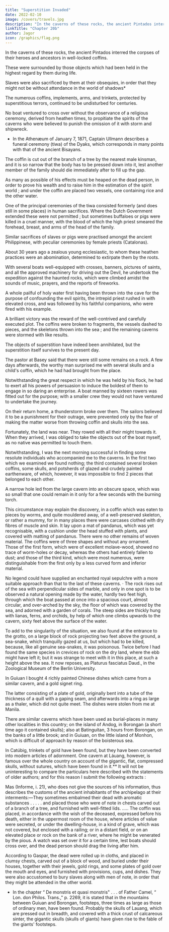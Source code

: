 ```yaml
---
title: "Superstition Invaded"
date: 2022-02-10
image: /covers/travels.jpg
description: "In the caverns of these rocks, the ancient Pintados interred the corpses of their heroes and ancestors in well-locked coffins."
linkTitle: "Chapter 20b"
author: Jagor
icon: /graphics/flag.png
---
```




<!-- Rocks in the Sea near Nipa-Nipa.  -->

In the caverns of these rocks, the ancient Pintados interred the corpses of their heroes and ancestors in well-locked coffins. 

These were surrounded by those objects which had been held in the highest regard by them during life. 

Slaves were also sacrificed by them at their obsequies, in order that they might not be without attendance in the world of shadows*

The numerous coffins, implements, arms, and trinkets, protected by superstitious terrors, continued to be undisturbed for centuries. 

No boat ventured to cross over without the observance of a religious ceremony, derived from heathen times, to propitiate the spirits of the caverns who were believed to punish the omission of it with storm and shipwreck.

* In the Athenæum of January 7, 1871, Captain Ullmann describes a funeral ceremony (tiwa) of the Dyaks, which corresponds in many points with that of the ancient Bisayans. 

The coffin is cut out of the branch of a tree by the nearest male kinsman, and it is so narrow that the body has to be pressed down into it, lest another member of the family should die immediately after to fill up the gap. 

As many as possible of his effects must be heaped on the dead person, in order to prove his wealth and to raise him in the estimation of the spirit world ; and under the coffin are placed two vessels, one containing rice and the other water.

One of the principal ceremonies of the tiwa consisted formerly (and does still in some places) in human sacrifices. Where the Dutch Government extended these were not permitted ; but sometimes buffaloes or pigs were killed in a cruel manner, with the blood of which the high priest smeared the forehead, breast, and arms of the head of the family. 

Similar sacrifices of slaves or pigs were practised amongst the ancient Philippinese, with peculiar ceremonies by female priests (Catalonas).

About 30 years ago a zealous young ecclesiastic, to whom these heathen practices were an abomination, determined to extirpate them by the roots. 

With several boats well-equipped with crosses, banners, pictures of saints, and all the approved machinery for driving out the Devil, he undertook the expedition against the haunted rocks, which were climbed amidst the sounds of music, prayers, and the reports of fireworks. 

A whole pailful of holy water first having been thrown into the cave for the purpose of confounding the evil spirits, the intrepid priest rushed in with elevated cross, and was followed by his faithful companions, who were fired with his example. 

A brilliant victory was the reward of the well-contrived and carefully executed plot. The coffins were broken to fragments, the vessels dashed to pieces, and the skeletons thrown into the sea ; and the remaining caverns were stormed with like results. 

The objects of superstition have indeed been annihilated, but the superstition itself survives to the present day.

The pastor at Basey said that there were still some remains on a rock. A few days afterwards, the worthy man surprised me with several skulls and a child's coffin, which he had had brought from the place. 

Notwithstanding the great respect in which he was held by his flock, he had to exert all his powers of persuasion to induce the boldest of them to engage in so daring an enterprise. A boat manned by sixteen rowers was fitted out for the purpose; with a smaller crew they would not have ventured to undertake the journey.

On their return home, a thunderstorm broke over them. The sailors believed it to be a punishment for their outrage, were prevented only by the fear of making the matter worse from throwing coffin and skulls into the sea. 

Fortunately, the land was near. They rowed with all their might towards it. When they arrived, I was obliged to take the objects out of the boat myself, as no native was permitted to touch them.

Notwithstanding, I was the next morning successful in finding some resolute individuals who accompanied me to the caverns. In the first two which we examined we found nothing; the third contained several broken coffins, some skulls, and potsherds of glazed and crudely painted earthenware, of which, however, it was impossible to find 2 pieces that belonged to each other. 

A  narrow hole led from the large cavern into an obscure  space, which was so small  that one could remain in it only for a few seconds with the burning torch. 

This circumstance may  explain the discovery, in a coffin which was eaten to pieces by worms, and quite mouldered away, of a well-preserved skeleton, or rather a mummy, for in many places there were carcases clothed with dry fibres of muscle and skin. It lay upon a mat of pandanus, which was yet recognisable, with a cushion under the head stuffed with plants, and covered with matting of pandanus. There were no other remains of woven material. The coffins were of three shapes and without any ornament. Those of the first form, which were of excellent molave-wood, showed no trace of worm-holes or decay, whereas the others had entirely fallen to dust; and those of the third kind, which were most numerous, were distinguishable from the first only by a less curved form and inferior material.


No legend could have supplied an enchanted royal sepulchre with a more suitable approach than that to the last of these caverns. · The rock rises out of the sea with perpendicular sides of marble, and only in one spot is to be observed a natural opening made by the water, hardly two feet high, through which the boat passed at once into a spacious court, almost circular, and over-arched by the sky, the floor of which was covered by the sea, and adorned with a garden of corals. The steep sides are thickly hung with lianas, ferns, and orchids, by help of which one climbs upwards to the cavern, sixty feet above the surface of the water. 

To add to the singularity of the situation, we also found at the entrance to the grotto, on a large block of rock projecting two feet above the ground, a sea-snake, which tranquilly gazed at us, but which had to be killed, because, like all genuine sea-snakes, it was poisonous. Twice before I had found the same species in crevices of rock on the dry land, where the ebb might have left it; but it was strange to meet with it in this place, at such a height above the sea. It now reposes, as Platurus fasciatus Daud., in the Zoological Museum of the Berlin University.

In Guíuan I bought 4 richly painted Chinese dishes which came from a similar cavern, and a gold signet ring. 

The latter consisting of a plate of gold, originally bent into a tube of the thickness of a quill with a gaping seam, and afterwards into a ring as large as a thaler, which did not quite meet. The dishes were stolen from me at Manila.

There are similar caverns which have been used as burial-places in many other localities in this country; on the island of Andog, in Borongan (a short time ago it contained skulls); also at Batinguítan, 3 hours from Borongan, on the banks of a little brook; and in Guiuan, on the little island of Monhon, which is difficult of approach by reason of the boisterous sea. 

In Catúbig, trinkets of gold have been found, but they have been converted into modern articles of adornment. One cavern at Láuang, however, is famous over the whole country on account of the gigantic, flat, compressed skulls, without sutures, which have been found in it.** It will not be uninteresting to compare the particulars here described with the statements of older authors; and for this reason I submit the following extracts :

Mas (Informe, i. 21), who does not give the sources of his information, thus describes the customs of the ancient inhabitants of the archipelago at their interments:—They sometimes embalmed their dead with aromatic substances . . . . . and placed those who were of note in chests carved out of a branch of a tree, and furnished with well-fitted lids. ..... The coffin was placed, in accordance with the wish of the deceased, expressed before his death, either in the uppermost room of the house, where articles of value were secreted, or under the dwelling-house, in a kind of grave, which was not covered, but enclosed with a railing; or in a distant field, or on an elevated place or rock on the bank of a river, where he might be venerated by the pious. A watch was set over it for a certain time, lest boats should cross over, and the dead person should drag the living after him.

According to Gaspar, the dead were rolled up in cloths, and placed in clumsy chests, carved out of a block of wood, and buried under their houses, together with their jewels, gold rings, and some plates of gold over the mouth and eyes, and furnished with provisions, cups, and dishes. They were also accustomed to bury slaves along with men of note, in order that they might be attended in the other world.

* In the chapter “ De monstris et quasi monstris" . . . of Father Camel, “ Lon. don Philos. Trans.," p. 2269, it is stated that in the mountains between Guiuan and Borongan, footsteps, three times as large as those of ordinary men, have been found. Probably the skulls of Lauang, which are pressed out in breadth, and covered with a thick crust of calcareous sinter, the gigantic skulls (skulls of giants) have given rise to the fable of the giants' footsteps.

